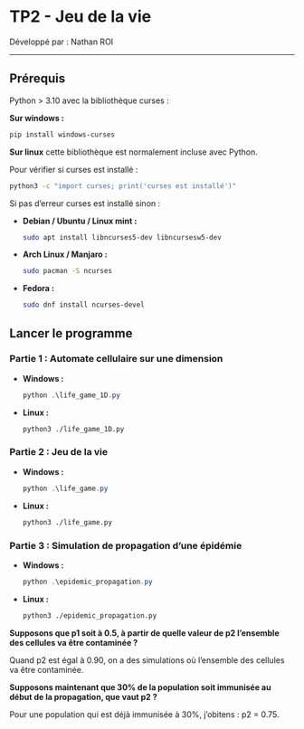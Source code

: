 # TP2 - Jeu de la vie

Développé par : Nathan ROI

---

## Prérequis

Python > 3.10 avec la bibliothèque curses :

**Sur windows :**

```powershell
pip install windows-curses
```

**Sur linux** cette bibliothèque est normalement incluse avec Python.

Pour vérifier si curses est installé :

```bash
python3 -c "import curses; print('curses est installé')"
```

Si pas d’erreur curses est installé sinon :

- **Debian / Ubuntu / Linux mint :**
    
    ```bash
    sudo apt install libncurses5-dev libncursesw5-dev
    ```
    
- **Arch Linux / Manjaro :**
    
    ```bash
    sudo pacman -S ncurses
    ```
    
- **Fedora :**
    
    ```bash
    sudo dnf install ncurses-devel
    ```
    

## Lancer le programme

### Partie 1 : Automate cellulaire sur une dimension

- **Windows :**
    
    ```powershell
    python .\life_game_1D.py
    ```
    

- **Linux :**
    
    ```bash
    python3 ./life_game_1D.py
    ```
    

### Partie 2 : Jeu de la vie

- **Windows :**
    
    ```powershell
    python .\life_game.py
    ```
    
- **Linux :**
    
    ```bash
    python3 ./life_game.py
    ```
    

### Partie 3 : Simulation de propagation d’une épidémie

- **Windows :**
    
    ```powershell
    python .\epidemic_propagation.py
    ```
    

- **Linux :**
    
    ```bash
    python3 ./epidemic_propagation.py
    ```
    

**Supposons que p1 soit à 0.5, à partir de quelle valeur de p2 l’ensemble des cellules va être contaminée ?**

Quand p2 est égal à 0.90, on a des simulations où  l’ensemble des cellules va être contaminée.

**Supposons maintenant que 30% de la population soit immunisée au début de la propagation, que
vaut p2 ?**

Pour une population qui est déjà immunisée à 30%, j’obitens : p2 = 0.75.